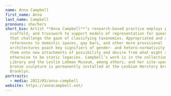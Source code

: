 ```yaml
---
name: Anna Campbell
first_name: Anna
last_name: Campbell
pronouns: she/hers
short_bio: Artist **Anna Campbell**’s research-based practice employs props,
  scaffold, and trusswork to support models of representation for queer forms
  that challenge the gaze of classifying taxonomies. Appropriated and abstracted
  references to domestic spaces, gay bars, and other more provisional
  architectures poach key signifiers of gender- and hetero-normativity and open
  them onto new attachments of possibility and desire from what might seem
  otherwise to be static legacies. Campbell’s work is in the collections of MoMA
  Library and the Leslie Lohman Museum, among others, and her site-specific,
  bronze sculpture is permanently installed at the Lesbian Herstory Archives in
  Brooklyn.
portraits:
  - media: 2022/05/anna-campbell
website: https://annacampbell.net/
---
```


